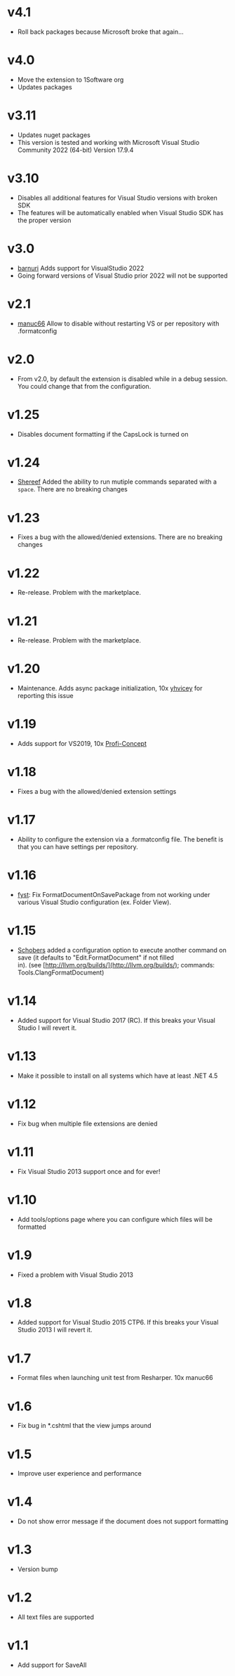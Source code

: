 # v4.1
* Roll back packages because Microsoft broke that again...

# v4.0
* Move the extension to 1Software org
* Updates packages

# v3.11
* Updates nuget packages
* This version is tested and working with Microsoft Visual Studio Community 2022 (64-bit) Version 17.9.4

# v3.10
* Disables all additional features for Visual Studio versions with broken SDK
* The features will be automatically enabled when Visual Studio SDK has the proper version

# v3.0
* [barnuri](https://github.com/barnuri) Adds support for VisualStudio 2022
* Going forward versions of Visual Studio prior 2022 will not be supported

# v2.1
* [manuc66](https://github.com/manuc66) Allow to disable without restarting VS or per repository with .formatconfig

# v2.0
* From v2.0, by default the extension is disabled while in a debug session. You could change that from the configuration.

# v1.25
* Disables document formatting if the CapsLock is turned on

# v1.24
* [Shereef](https://github.com/Shereef) Added the ability to run mutiple commands separated with a `space`. There are no breaking changes

# v1.23
* Fixes a bug with the allowed/denied extensions. There are no breaking changes

# v1.22
* Re-release. Problem with the marketplace.

# v1.21
* Re-release. Problem with the marketplace.

# v1.20
* Maintenance. Adds async package initialization, 10x [yhvicey](https://github.com/yhvicey) for reporting this issue

# v1.19
* Adds support for VS2019, 10x [Profi-Concept](https://github.com/Profi-Concept)

# v1.18
* Fixes a bug with the allowed/denied extension settings

# v1.17
* Ability to configure the extension via a .formatconfig file. The benefit is that you can have settings per repository.

# v1.16
* [fyst](https://github.com/fyst): Fix FormatDocumentOnSavePackage from not working under various Visual Studio configuration (ex. Folder View).

# v1.15
* [Schobers](https://github.com/Schobers) added a configuration option to execute another command on save (it defaults to "Edit.FormatDocument" if not filled in). (see [http://llvm.org/builds/](http://llvm.org/builds/); commands: Tools.ClangFormatDocument)

# v1.14
* Added support for Visual Studio 2017 (RC). If this breaks your Visual Studio I will revert it.

# v1.13
* Make it possible to install on all systems which have at least .NET 4.5

# v1.12
* Fix bug when multiple file extensions are denied

# v1.11
* Fix Visual Studio 2013 support once and for ever!

# v1.10
* Add tools/options page where you can configure which files will be formatted

# v1.9
* Fixed a problem with Visual Studio 2013

# v1.8
* Added support for Visual Studio 2015 CTP6\. If this breaks your Visual Studio 2013 I will revert it.

# v1.7
* Format files when launching unit test from Resharper. 10x manuc66

# v1.6
* Fix bug in *.cshtml that the view jumps around

# v1.5
* Improve user experience and performance

# v1.4
* Do not show error message if the document does not support formatting

# v1.3
* Version bump

# v1.2
* All text files are supported

# v1.1
* Add support for SaveAll